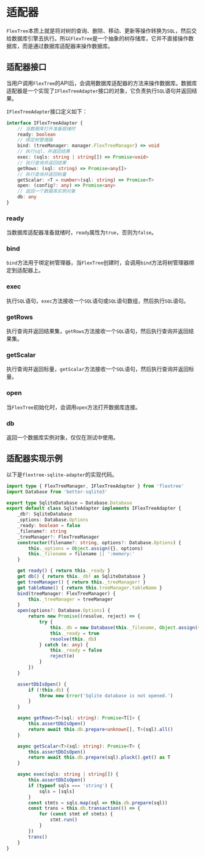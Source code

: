 # 适配器

 `FlexTree`本质上就是将对树的查询、删除、移动、更新等操作转换为`SQL`，然后交给数据库引擎去执行。所以`FlexTree`是一个抽象的树存储库，它并不直接操作数据库，而是通过数据库适配器来操作数据库。

## 适配器接口

当用户调用`FlexTree`的API后，会调用数据库适配器的方法来操作数据库。数据库适配器是一个实现了`IFlexTreeAdapter`接口的对象，它负责执行`SQL`语句并返回结果。

`IFlexTreeAdapter`接口定义如下：

```ts
interface IFlexTreeAdapter {
    // 当数据库打开准备就绪时
    ready: boolean
    // 绑定树管理器
    bind: (treeManager: manager.FlexTreeManager) => void
    // 执行sql，并返回结果
    exec: (sqls: string | string[]) => Promise<void>
    // 执行查询并返回结果
    getRows: (sql: string) => Promise<any[]>
    // 执行查询并返回标量
    getScalar: <T = number>(sql: string) => Promise<T>
    open: (config?: any) => Promise<any>
    // 返回一个数据库实例对象
    db: any
}
```


### ready

当数据库适配器准备就绪时，`ready`属性为`true`，否则为`false`。

### bind

`bind`方法用于绑定树管理器，当`FlexTree`创建时，会调用`bind`方法将树管理器绑定到适配器上。

### exec

执行`SQL`语句，`exec`方法接收一个`SQL`语句或`SQL`语句数组，然后执行`SQL`语句。

### getRows

执行查询并返回结果集，`getRows`方法接收一个`SQL`语句，然后执行查询并返回结果集。

### getScalar

执行查询并返回标量，`getScalar`方法接收一个`SQL`语句，然后执行查询并返回标量。


### open

当`FlexTree`初始化时，会调用`open`方法打开数据库连接。

### db

返回一个数据库实例对象，仅仅在测试中使用。


## 适配器实现示例

以下是`flextree-sqlite-adapter`的实现代码。


```ts
import type { FlexTreeManager, IFlexTreeAdapter } from 'flextree'
import Database from 'better-sqlite3' 

export type SqliteDatabase = Database.Database
export default class SqliteAdapter implements IFlexTreeAdapter {
    _db?: SqliteDatabase
    _options: Database.Options
    _ready: boolean = false
    _filename?: string
    _treeManager?: FlexTreeManager
    constructor(filename?: string, options?: Database.Options) {
        this._options = Object.assign({}, options)
        this._filename = filename || ':memory:'
    }

    get ready() { return this._ready }
    get db() { return this._db! as SqliteDatabase }
    get treeManager() { return this._treeManager! }
    get tableName() { return this.treeManager.tableName }
    bind(treeManager: FlexTreeManager) {
        this._treeManager = treeManager
    }
    open(options?: Database.Options) {
        return new Promise((resolve, reject) => {
            try {
                this._db = new Database(this._filename, Object.assign({}, this._options, options))
                this._ready = true
                resolve(this._db)
            } catch (e: any) {
                this._ready = false
                reject(e)
            }
        })
    }

    assertDbIsOpen() {
        if (!this.db) {
            throw new Error('Sqlite database is not opened.')
        }
    }

    async getRows<T>(sql: string): Promise<T[]> {
        this.assertDbIsOpen()
        return await this.db.prepare<unknown[], T>(sql).all()
    }

    async getScalar<T>(sql: string): Promise<T> {
        this.assertDbIsOpen()
        return await this.db.prepare(sql).pluck().get() as T
    }

    async exec(sqls: string | string[]) {
        this.assertDbIsOpen()
        if (typeof sqls === 'string') {
            sqls = [sqls]
        }
        const stmts = sqls.map(sql => this.db.prepare(sql))
        const trans = this.db.transaction(() => {
            for (const stmt of stmts) {
                stmt.run()
            }
        })
        trans()
    }
}

```


